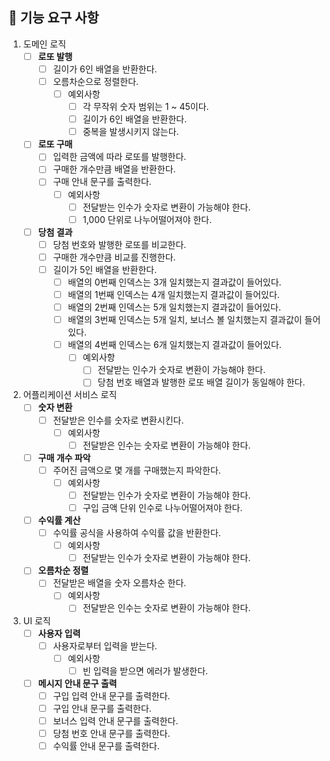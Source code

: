 ## 🚀  기능 요구 사항

 1. 도메인 로직
	 - [ ] **로또 발행**
		 - [ ] 길이가 6인 배열을 반환한다.
		 - [ ] 오름차순으로 정렬한다.
			 - [ ] 예외사항
				 - [ ] 각 무작위 숫자 범위는 1 ~ 45이다.
				 - [ ] 길이가 6인 배열을 반환한다.
				 - [ ] 중복을 발생시키지 않는다.
     - [ ] **로또 구매**
	     - [ ] 입력한 금액에 따라 로또를 발행한다.
	     - [ ] 구매한 개수만큼 배열을 반환한다.
	     - [ ] 구매 안내 문구를 출력한다.
		     - [ ] 예외사항
			     - [ ] 전달받는 인수가 숫자로 변환이 가능해야 한다.
			     - [ ] 1,000 단위로 나누어떨어져야 한다.
	- [ ] **당첨 결과**
		- [ ] 당첨 번호와 발행한 로또를 비교한다.
		- [ ] 구매한 개수만큼 비교를 진행한다.
		- [ ] 길이가 5인 배열을 반환한다.
			- [ ] 배열의 0번째 인덱스는 3개 일치했는지 결과값이 들어있다.
			- [ ] 배열의 1번째 인덱스는 4개 일치했는지 결과값이 들어있다.
			- [ ] 배열의 2번째 인덱스는 5개 일치했는지 결과값이 들어있다.
			- [ ] 배열의 3번째 인덱스는 5개 일치, 보너스 볼 일치했는지 결과값이 들어있다.
			- [ ] 배열의 4번째 인덱스는 6개 일치했는지 결과값이 들어있다.
				- [ ] 예외사항
					- [ ] 전달받는 인수가 숫자로 변환이 가능해야 한다.
					- [ ] 당첨 번호 배열과 발행한 로또 배열 길이가 동일해야 한다.
2.  어플리케이션 서비스 로직
	- [ ] **숫자 변환**
		- [ ] 전달받은 인수를 숫자로 변환시킨다.
			- [ ] 예외사항
				- [ ] 전달받은 인수는 숫자로 변환이 가능해야 한다.
     - [ ] **구매 개수 파악**
	     - [ ] 주어진 금액으로 몇 개를 구매했는지 파악한다.
			- [ ] 예외사항
				- [ ] 전달받는 인수가 숫자로 변환이 가능해야 한다.
				- [ ] 구입 금액 단위 인수로 나누어떨어져야 한다.
	- [ ] **수익률 계산**
		- [ ] 수익률 공식을 사용하여 수익률 값을 반환한다.
			- [ ] 예외사항
				- [ ] 전달받는 인수가 숫자로 변환이 가능해야 한다.
	- [ ] **오름차순 정렬**
		- [ ] 전달받은 배열을 숫자 오름차순 한다.
			- [ ] 예외사항
				- [ ] 전달받은 인수는 숫자로 변환이 가능해야 한다.
3.  UI 로직
	-  [ ] **사용자 입력**
		- [ ] 사용자로부터 입력을 받는다.
			- [ ] 예외사항
				- [ ] 빈 입력을 받으면 에러가 발생한다.
	- [ ] **메시지 안내 문구 출력**
		- [ ] 구입 입력 안내 문구를 출력한다.
		- [ ] 구입 안내 문구를 출력한다.
		- [ ] 보너스 입력 안내 문구를 출력한다.
		- [ ] 당첨 번호 안내 문구를 출력한다.
		- [ ] 수익률 안내 문구를 출력한다.
